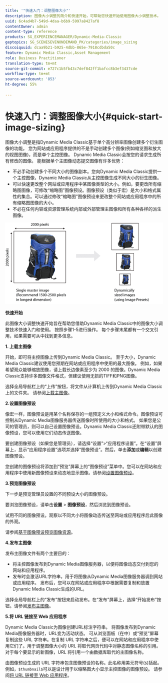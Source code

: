 ```yaml
---
title: '"快速入门：调整图像大小"'
description: 图像大小调整的简介和快速开始，可帮助您快速开始使用图像大小调整技术。
uuid: 6c4ad4b7-549d-4daa-b6b9-5997a8427af8
contentOwner: admin
content-type: reference
products: SG_EXPERIENCEMANAGER/Dynamic-Media-Classic
geptopics: SG_SCENESEVENONDEMAND_PK/categories/image_sizing
discoiquuid: dcaa9b21-b925-4dbb-865e-7918cdbda50c
feature: Dynamic Media Classic,Asset Management
role: Business Practitioner
translation-type: tm+mt
source-git-commit: e727c1b5fb43c7def842ff1bafcc8b3ef3437cde
workflow-type: tm+mt
source-wordcount: '853'
ht-degree: 55%

---
```



# 快速入门：调整图像大小{#quick-start-image-sizing}

图像大小调整是指Dynamic Media Classic基于单个高分辨率图像创建多个衍生图像的功能。 您为网站或应用程序提供的不是手动创建多个图像(例如缩览图和放大的视图图像)，而是单个主控图像。 Dynamic Media Classic会按您的请求生成所有修改的图像。 能根据单个主图像动态提交图像有许多优势：

* 不必手动创建多个不同大小的图像副本。您向Dynamic Media Classic提供一个主控图像，Dynamic Media Classic从主控图像生成不同大小的衍生图像。
* 可以快速更改整个网站或应用程序中某图像类型的大小。例如，要更改所有缩略图图像，可修改“缩略图”图像预设。图像预设（类似于宏）是大小和格式属性的集合。可以通过修改“缩略图”图像预设来更改整个网站或应用程序中的所有缩略图图像的大小。
* 不必在任何内容或资源管理系统内部或外部管理主图像和所有各种各样的派生图像。

![可以创建不同大小的多个衍生图像，而不是同一个高分辨率主控文件。](/help/assets/is_derivative_sizes_popup.png)

**快速开始**

此图像大小调整快速开始旨在帮助您借助Dynamic Media Classic中的图像大小调整技术快速入门和使用。 按照步骤1-5进行操作。 每个步骤末尾都有一个交叉引用，如果需要可从中找到更多信息。

**1. 上载主图像**

开始，即可将主控图像上传到Dynamic Media Classic。 至于大小，Dynamic Media Classic建议使用您预期在网站或应用程序中使用的最大图像。 例如，如果希望观众能够缩放图像，请上载长边像素至少为 2000 的图像。Dynamic Media Classic支持许多图像文件格式，但建议使用无损的TIFF和PNG图像。

选择全局导航栏上的“上传”按钮，将文件从计算机上传到Dynamic Media Classic上的文件夹。 请参阅[上载主图像](uploading-master-images.md#uploading_master_images)。

**2.设置图像预设**

像宏一样，图像预设是用某个名称保存的一组预定义大小和格式命令。图像预设可控制从Dynamic Media图像服务器传送图像时所使用的大小和格式。 如果您是公司的管理员，则可以自己设置图像预设。Dynamic Media Classic还附带默认的图像预设，您可以使用它们动态传送图像。

要创建图像预设（如果您是管理员），请选择“设置”>“应用程序设置”。在“设置”屏幕上，显示“应用程序设置”选项并选择“图像预设”。然后，单击&#x200B;**添加**&#x200B;或&#x200B;**编辑**&#x200B;以创建图像预设。

您创建的图像预设将添加到“预览”屏幕上的“图像预设”菜单中。您可以在网站和应用程序中使用新图像预设来动态地显示图像。请参阅[设置图像预设](setting-image-presets.md#setting_up_image_presets)。

**3.预览图像预设**

下一步是预览管理员设置的不同预设大小的图像预设。

要浏览图像预设，请单击&#x200B;**设置** > **图像预设**，然后浏览到图像预设。

试用不同的图像预设。观察以不同大小将图像动态传送至网站或应用程序后此图像的外观。

请参阅[基于图像预设预览图像资源](previewing-asset.md#previewing_an_image_asset_based_on_its_image_preset)。

**4.发布主图像**

发布主图像文件有两个主要目的：

* 将主控图像发布到Dynamic Media图像服务器，以便将图像动态交付到您的网站和应用程序。
* 发布时会激活URL字符串，用于将图像从Dynamic Media图像服务器调到网站或应用程序。 发布后，您可以在网站或应用程序中根据需要复制和放置Dynamic Media Classic生成的URL。

选择全局导航栏上的“发布”按钮来启动发布。在“发布”屏幕上，选择“开始发布”按钮。请参阅[发布主图像](publishing-master-images.md#publishing_master_images)。

**5.将 URL 链接至 Web 应用程序**

Dynamic Media Classic为图像创建URL标注字符串。 将图像发布到Dynamic Media图像服务器时，URL变为活动状态。 可从浏览面板（在中）或“预览”屏幕复制这些 URL 字符串。在复制 URL 字符串之后，便可以在网站和应用程序中使用它们了。用于调整图像大小的 URL 将取代网页代码中对静态图像名称的引用。对于每个要显示的新图像，URL 将引用一个由数据库取代的主图像名称。

由图像预设生成的 URL 字符串包含图像预设的名称。此名称用美元符号(`$`)括起。 例如，`$thumbnail$`可以是设计用于以缩略图大小显示主控图像的图像预设。 请参阅[将 URL 链接至 Web 应用程序](linking-urls-web-application.md#linking_urls_to_your_web_application)。
